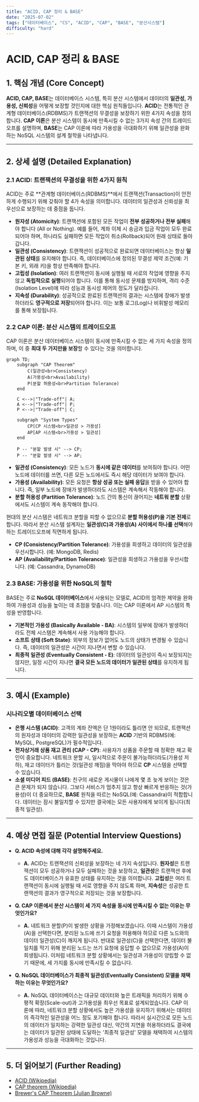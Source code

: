 ```yaml
---
title: "ACID, CAP 정리 & BASE"
date: "2025-07-02"
tags: ["데이터베이스", "CS", "ACID", "CAP", "BASE", "분산시스템"]
difficulty: "hard"
---
```


# ACID, CAP 정리 & BASE

## 1. 핵심 개념 (Core Concept)

**ACID, CAP, BASE**는 데이터베이스 시스템, 특히 분산 시스템에서 데이터의 **일관성, 가용성, 신뢰성**을 어떻게 보장할 것인지에 대한 핵심 원칙들입니다. **ACID**는 전통적인 관계형 데이터베이스(RDBMS)가 트랜잭션의 무결성을 보장하기 위한 4가지 속성을 정의합니다. **CAP 이론**은 분산 시스템이 동시에 만족시킬 수 없는 3가지 속성 간의 트레이드오프를 설명하며, **BASE**는 CAP 이론에 따라 가용성을 극대화하기 위해 일관성을 완화하는 NoSQL 시스템의 설계 철학을 나타냅니다.

---

## 2. 상세 설명 (Detailed Explanation)

### 2.1 ACID: 트랜잭션의 무결성을 위한 4가지 원칙

ACID는 주로 **관계형 데이터베이스(RDBMS)**에서 트랜잭션(Transaction)이 안전하게 수행되기 위해 갖춰야 할 4가   속성을 의미합니다. 데이터의 일관성과 신뢰성을 최우선으로 보장하는 데 중점을 둡니다.

*   **원자성 (Atomicity)**: 트랜잭션에 포함된 모든 작업이 **전부 성공하거나 전부 실패**해야 합니다 (All or Nothing). 예를 들어, 계좌 이체 시 송금과 입금 작업이 모두 완료되어야 하며, 하나라도 실패하면 모든 작업이 취소(Rollback)되어 원래 상태로 돌아갑니다.
*   **일관성 (Consistency)**: 트랜잭션이 성공적으로 완료되면 데이터베이스는 항상 **일관된 상태**를 유지해야 합니다. 즉, 데이터베이스에 정의된 무결성 제약 조건(예: 기본 키, 외래 키)을 항상 만족해야 합니다.
*   **고립성 (Isolation)**: 여러 트랜잭션이 동시에 실행될 때 서로의 작업에 영향을 주지 않고 **독립적으로 실행**되어야 합니다. 이를 통해 동시성 문제를 방지하며, 격리 수준(Isolation Level)에 따라 성능과 동시성 제어의 정도가 달라집니다.
*   **지속성 (Durability)**: 성공적으로 완료된 트랜잭션의 결과는 시스템에 장애가 발생하더라도 **영구적으로 저장**되어야 합니다. 이는 보통 로그(Log)나 비휘발성 메모리를 통해 보장됩니다.

### 2.2 CAP 이론: 분산 시스템의 트레이드오프

CAP 이론은 분산 데이터베이스 시스템이 동시에 만족시킬 수 없는 세 가지 속성을 정의하며, 이 중 **최대 두 가지만을 보장**할 수 있다는 것을 의미합니다.

```mermaid
graph TD;
    subgraph "CAP Theorem"
        C(일관성<br>Consistency)
        A(가용성<br>Availability)
        P(분할 허용성<br>Partition Tolerance)
    end

    C <-->|"Trade-off"| A;
    A <-->|"Trade-off"| P;
    P <-->|"Trade-off"| C;

    subgraph "System Types"
        CP[CP 시스템<br>일관성 > 가용성]
        AP[AP 시스템<br>가용성 > 일관성]
    end
    
    P -- "분할 발생 시" --> CP;
    P -- "분할 발생 시" --> AP;
```

*   **일관성 (Consistency)**: 모든 노드가 **동시에 같은 데이터**를 보여줘야 합니다. 어떤 노드에 데이터를 쓰면, 다른 모든 노드에서도 즉시 해당 데이터가 보여야 합니다.
*   **가용성 (Availability)**: 모든 요청은 **항상 성공 또는 실패 응답**을 받을 수 있어야 합니다. 즉, 일부 노드에 장애가 발생하더라도 시스템은 계속해서 작동해야 합니다.
*   **분할 허용성 (Partition Tolerance)**: 노드 간의 통신이 끊어지는 **네트워   분할** 상황에서도 시스템이 계속 동작해야 합니다.

현대의 분산 시스템은 네트워크 분할을 피할 수 없으므로 **분할 허용성(P)을 기본 전제**로 합니다. 따라서 분산 시스템 설계자는 **일관성(C)과 가용성(A) 사이에서 하나를 선택**해야 하는 트레이드오프에 직면하게 됩니다.

*   **CP (Consistency/Partition Tolerance)**: 가용성을 희생하고 데이터의 일관성을 우선시합니다. (예: MongoDB, Redis)
*   **AP (Availability/Partition Tolerance)**: 일관성을 희생하고 가용성을 우선시합니다. (예: Cassandra, DynamoDB)

### 2.3 BASE: 가용성을 위한 NoSQL의 철학

BASE는 주로 **NoSQL 데이터베이스**에서 사용되는 모델로, ACID의 엄격한 제약을 완화하여 가용성과 성능을 높이는 데 초점을 맞춥니다. 이는 CAP 이론에서 AP 시스템의 특성을 반영합니다.

*   **기본적인 가용성 (Basically Available - BA)**: 시스템의 일부에 장애가 발생하더라도 전체 시스템은 계속해서 사용 가능해야 합니다.
*   **소프트 상태 (Soft State)**: 외부의 정보가 없어도 노드의 상태가 변경될 수 있습니다. 즉, 데이터의 일관성은 시간이 지나면서 변할 수 있습니다.
*   **최종적 일관성 (Eventually Consistent - E)**: 데이터의 일관성이 즉시 보장되지는 않지만, 일정 시간이 지나면 **결국 모든 노드의 데이터가 일관된 상태**를 유지하게 됩니다.

---

## 3. 예시 (Example)

### 시나리오별 데이터베이스 선택

*   **은행 시스템 (ACID)**: 고객의 계좌 잔액은 단 1원이라도 틀리면 안 되므로, 트랜잭션의 원자성과 데이터의 강력한 일관성을 보장하는 **ACID** 기반의 RDBMS(예: MySQL, PostgreSQL)가 필수적입니다.
*   **전자상거래 상품 재고 관리 (CAP - CP)**: 사용자가 상품을 주문할 때 정확한 재고 확인이 중요합니다. 네트워크 분할 시, 일시적으로 주문이 불가능하더라도(가용성 저하), 재고 데이터가 틀리는 것(일관성 깨짐)을 막아야 하므로 **CP** 시스템을 선택할 수 있습니다.
*   **소셜 미디어 피드 (BASE)**: 친구의 새로운 게시물이 나에게 몇 초 늦게 보이는 것은 큰 문제가 되지 않습니다. 그보다 서비스가 멈추지 않고 항상 빠르게 반응하는 것(가용성)이 더 중요하므로, **BASE** 원칙을 따르는 NoSQL(예: Cassandra)이 적합합니다. 데이터는 잠시 불일치할 수 있지만 결국에는 모든 사용자에게 보이게 됩니다(최종적 일관성).

---

## 4. 예상 면접 질문 (Potential Interview Questions)

*   **Q. ACID 속성에 대해 각각 설명해주세요.**
    *   **A.** ACID는 트랜잭션의 신뢰성을 보장하는 네 가지 속성입니다. **원자성**은 트랜잭션이 모두 성공하거나 모두 실패하는 것을 보장하고, **일관성**은 트랜잭션 후에도 데이터베이스가 유효한 상태를 유지하는 것을 의미합니다. **고립성**은 여러 트랜잭션이 동시에 실행될 때 서로 영향을 주지 않도록 하며, **지속성**은 성공한 트랜잭션의 결과가 영구적으로 저장되는 것을 보장합니다.

*   **Q. CAP 이론에서 분산 시스템이 세 가지 속성을 동시에 만족시킬 수 없는 이유는 무엇인가요?**
    *   **A.** 네트워크 분할(P)이 발생한 상황을 가정해보겠습니다. 이때 시스템이 가용성(A)을 선택한다면, 분리된 노드에 쓰기 요청을 허용해야 하므로 다른 노드와의 데이터 일관성(C)이 깨지게 됩니다. 반대로 일관성(C)을 선택한다면, 데이터 불일치를 막기 위해 분리된 노드는 쓰기 요청에 응답할 수 없으므로 가용성(A)이 희생됩니다. 이처럼 네트워크 분할 상황에서는 일관성과 가용성이 양립할 수 없기 때문에, 세 가지를 동시에 만족시킬 수 없습니다.

*   **Q. NoSQL 데이터베이스가 최종적 일관성(Eventually Consistent) 모델을 채택하는 이유는 무엇인가요?**
    *   **A.** NoSQL 데이터베이스는 대규모 데이터와 높은 트래픽을 처리하기 위해 수평적 확장(Scale-out)과 고가용성을 최우선 목표로 설계되었습니다. CAP 이론에 따라, 네트워크 분할 상황에서도 높은 가용성을 유지하기 위해서는 데이터의 즉각적인 일관성을 어느 정도 포기해야 합니다. 따라서 실시간으로 모든 노드의 데이터가 일치하는 강력한 일관성 대신, 약간의 지연을 허용하더라도 결국에는 데이터가 일관된 상태에 도달하는 '최종적 일관성' 모델을 채택하여 시스템의 가용성과 성능을 극대화하는 것입니다.

---

## 5. 더 읽어보기 (Further Reading)

*   [ACID (Wikipedia)](https://en.wikipedia.org/wiki/ACID)
*   [CAP theorem (Wikipedia)](https://en.wikipedia.org/wiki/CAP_theorem)
*   [Brewer's CAP Theorem (Julian Browne)](https://www.julianbrowne.com/article/brewers-cap-theorem/)
